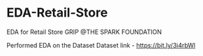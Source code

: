 # EDA-Retail-Store
EDA for Retail Store
GRIP @THE SPARK FOUNDATION

Performed EDA on the Dataset Dataset link - https://bit.ly/3i4rbWl
